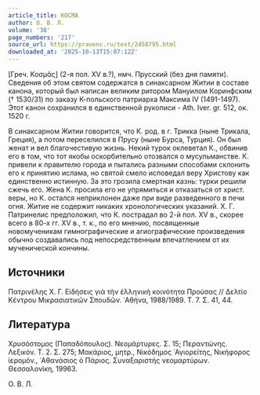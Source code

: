 ```yaml
---
article_title: КОСМА
author: О. В. Л.
volume: '38'
page_numbers: '217'
source_url: https://pravenc.ru/text/2458795.html
downloaded_at: '2025-10-13T15:07:12Z'
---
```


[Греч. Κοσμᾶς] (2-я пол. XV в.?), нмч. Прусский (без дня памяти). Сведения об этом святом содержатся в синаксарном Житии в составе канона, который был написан великим ритором Мануилом Коринфским († 1530/31) по заказу К-польского патриарха Максима IV (1491-1497). Этот канон сохранился в единственной рукописи - Ath. Iver. gr. 512, ок. 1520 г.

В синаксарном Житии говорится, что К. род. в г. Трикка (ныне Трикала, Греция), а потом переселился в Прусу (ныне Бурса, Турция). Он был женат и вел благочестивую жизнь. Некий турок оклеветал К., обвинив его в том, что тот якобы оскорбительно отозвался о мусульманстве. К. привели к правителю города и пытались разными способами склонить его к принятию ислама, но святой смело исповедал веру Христову как единственно истинную. За это грозила смертная казнь: турки решили сжечь его. Жена К. просила его не упрямиться и отказаться от христ. веры, но К. остался неприклонен даже при виде разведенного в печи огня. Житие не содержит никаких хронологических указаний. Х. Г. Патринелис предположил, что К. пострадал во 2-й пол. XV в., скорее всего в 80-х гг. XV в., т. к., по его мнению, посвященные новомученикам гимнографические и агиографические произведения обычно создавались под непосредственным впечатлением от их мученической кончины.

## Источники

Πατρινέλης Χ. Γ. Εἰδήσεις γιὰ τὴν ἐλληνικὴ κοινότητα Προύσας // Δελτίο Κέντρου Μικρασιατικῶν Σπουδῶν. ᾿Αθήνα, 1988/1989. Τ. 7. Σ. 41, 44.

## Литература

Χρυσόστομος (Παπαδόπουλος). Νεομάρτυρες. Σ. 15; Περαντώνης. Λεξικόν. Τ. 2. Σ. 275; Μακάριος, μητρ., Νικόδημος ῾Αγιορείτης, Νικήφορος ἱερομόν., ᾿Αθανάσιος ὁ Πάριος. Συναξαριστής νεομαρτύρων. Θεσσαλονίκη, 19963.

О. В. Л.
